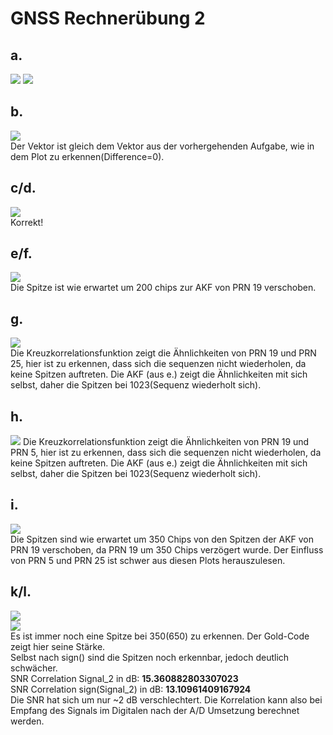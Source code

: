 # GNSS Rechnerübung 2

## **a.**
![](a_1.png)
![](a_2.png)
## **b.**
![](b.png)  
Der Vektor ist gleich dem Vektor aus der vorhergehenden Aufgabe, wie in dem Plot zu erkennen(Difference=0).
## **c/d.**
![](c_d.png)  
Korrekt!
## **e/f.**
![](e_f.png)  
Die Spitze ist wie erwartet um 200 chips zur AKF von PRN 19 verschoben.
## **g.**
![](g.png)  
Die Kreuzkorrelationsfunktion zeigt die Ähnlichkeiten von PRN 19 und PRN 25, hier ist zu erkennen, dass sich die sequenzen nicht wiederholen, da keine Spitzen auftreten. Die AKF (aus e.) zeigt die Ähnlichkeiten mit sich selbst, daher die Spitzen bei 1023(Sequenz wiederholt sich).
## **h.**
![](h.png)
Die Kreuzkorrelationsfunktion zeigt die Ähnlichkeiten von PRN 19 und PRN 5, hier ist zu erkennen, dass sich die sequenzen nicht wiederholen, da keine Spitzen auftreten. Die AKF (aus e.) zeigt die Ähnlichkeiten mit sich selbst, daher die Spitzen bei 1023(Sequenz wiederholt sich).
## **i.**
![](i.png)  
Die Spitzen sind wie erwartet um 350 Chips von den Spitzen der AKF von PRN 19 verschoben, da PRN 19 um 350 Chips verzögert wurde. Der Einfluss von PRN 5 und PRN 25 ist schwer aus diesen Plots herauszulesen.
## **k/l.**
![](k_1.png)  
![](k_2.png)  
Es ist immer noch eine Spitze bei 350(650) zu erkennen. Der Gold-Code zeigt hier seine Stärke.  
Selbst nach sign() sind die Spitzen noch erkennbar, jedoch deutlich schwächer.  
SNR Correlation Signal_2 in dB:  **15.360882803307023**  
SNR Correlation sign(Signal_2) in dB:  **13.10961409167924**  
Die SNR hat sich um nur ~2 dB verschlechtert. Die Korrelation kann also bei Empfang des Signals im Digitalen nach der A/D Umsetzung berechnet werden.
